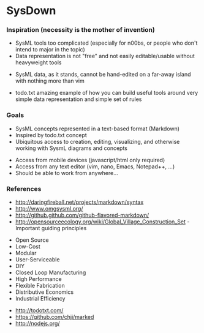 SysDown
=======

### Inspiration (necessity is the mother of invention) ###

 * SysML tools too complicated (especially for n00bs, or people who don't intend to major in the topic)
 * Data representation is not "free" and not easily editable/usable without heavyweight tools
  - SysML data, as it stands, cannot be hand-edited on a far-away island with nothing more than vim
 * todo.txt amazing example of how you can build useful tools around very simple data representation and simple set of rules 
 
### Goals ###

 * SysML concepts represented in a text-based format (Markdown)
 * Inspired by todo.txt concept
 * Ubiquitous access to creation, editing, visualizing, and otherwise working with SysmL diagrams and concepts
  - Access from mobile devices (javascript/html only required)
  - Access from any text editor (vim, nano, Emacs, Notepad++, ...)
  - Should be able to work from anywhere... 
 
### References ###
 * http://daringfireball.net/projects/markdown/syntax
 * http://www.omgsysml.org/
 * http://github.github.com/github-flavored-markdown/
 * http://opensourceecology.org/wiki/Global_Village_Construction_Set - Important guiding principles
  - Open Source 
  - Low-Cost 
  - Modular 
  - User-Serviceable 
  - DIY 
  - Closed Loop Manufacturing
  - High Performance 
  - Flexible Fabrication 
  - Distributive Economics 
  - Industrial Efficiency 
 * http://todotxt.com/
 * https://github.com/chjj/marked
 * http://nodejs.org/


